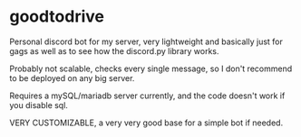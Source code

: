 # goodtodrive
Personal discord bot for my server, very lightweight and basically just for gags as well as to see how the discord.py library works.

Probably not scalable, checks every single message, so I don't recommend to be deployed on any big server.

Requires a mySQL/mariadb server currently, and the code doesn't work if you disable sql.

VERY CUSTOMIZABLE, a very very good base for a simple bot if needed.
